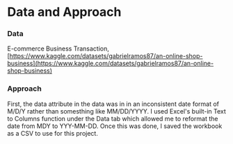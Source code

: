 # Data and Approach
### Data
E-commerce Business Transaction, [https://www.kaggle.com/datasets/gabrielramos87/an-online-shop-business](https://www.kaggle.com/datasets/gabrielramos87/an-online-shop-business)

### Approach
First, the data attribute in the data was in in an inconsistent date format of M/D/Y rather than somesthing like MM/DD/YYYY. I used Excel's built-in Text to Columns function under the Data tab which allowed me to reformat the date from MDY to YYY-MM-DD. Once this was done, I saved the workbook as a CSV to use for this project.